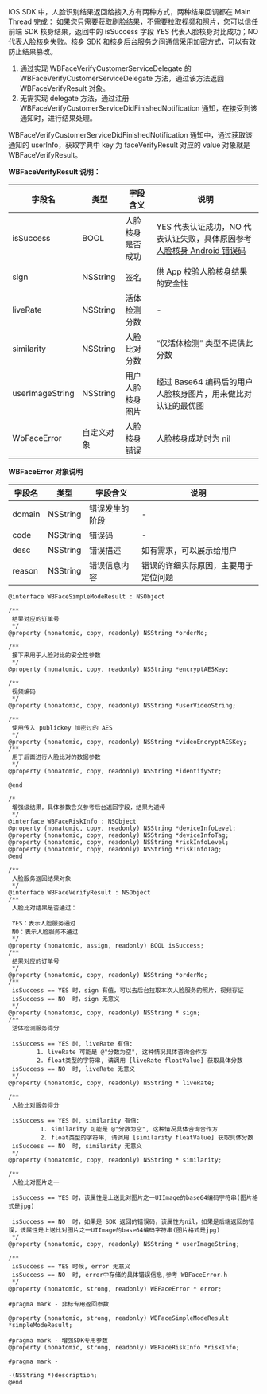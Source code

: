 IOS SDK 中，人脸识别结果返回给接入方有两种方式，两种结果回调都在 Main Thread 完成：
如果您只需要获取刷脸结果，不需要拉取视频和照片，您可以信任前端 SDK 核身结果，返回中的 isSuccess 字段 YES 代表人脸核身对比成功；NO 代表人脸核身失败。核身 SDK 和核身后台服务之间通信采用加密方式，可以有效防止结果篡改。
1. 通过实现 WBFaceVerifyCustomerServiceDelegate 的 WBFaceVerifyCustomerServiceDelegate 方法，通过该方法返回 WBFaceVerifyResult 对象。
2. 无需实现 delegate 方法，通过注册 WBFaceVerifyCustomerServiceDidFinishedNotification 通知，在接受到该通知时，进行结果处理。

WBFaceVerifyCustomerServiceDidFinishedNotification 通知中，通过获取该通知的 userInfo，获取字典中 key 为 faceVerifyResult 对应的 value 对象就是 WBFaceVerifyResult。

**WBFaceVerifyResult 说明：**


| 字段名          | 类型       | 字段含义         | 说明                                                         |
| --------------- | ---------- | ---------------- | ------------------------------------------------------------ |
| isSuccess       | BOOL       | 人脸核身是否成功 | YES 代表认证成功，NO 代表认证失败，具体原因参考 [人脸核身 Android 错误码](https://cloud.tencent.com/document/product/1007/57628)|
| sign            | NSString   | 签名             | 供 App 校验人脸核身结果的安全性                              |
| liveRate        | NSString   | 活体检测分数     | -                                                            |
| similarity      | NSString   | 人脸比对分数     | “仅活体检测” 类型不提供此分数                                |
| userImageString | NSString   | 用户人脸核身图片 | 经过 Base64 编码后的用户人脸核身图片，用来做比对认证的最优图 |
| WbFaceError     | 自定义对象 | 人脸核身错误     | 人脸核身成功时为 nil                                         |

**WBFaceError 对象说明**

| 字段名          | 类型       | 字段含义         | 说明                                                         |
| --------------- | ---------- | ---------------- | ------------------------------------------------------------ |
| domain | NSString | 错误发生的阶段 | -                                    |
| code   | NSString | 错误码         | -                                    |
| desc   | NSString | 错误描述       | 如有需求，可以展示给用户             |
| reason | NSString | 错误信息内容   | 错误的详细实际原因，主要用于定位问题 |



```
@interface WBFaceSimpleModeResult : NSObject

/**
 结果对应的订单号
 */
@property (nonatomic, copy, readonly) NSString *orderNo;

/**
 接下来用于人脸对比的安全性参数
 */
@property (nonatomic, copy, readonly) NSString *encryptAESKey;

/**
 视频编码
 */
@property (nonatomic, copy, readonly) NSString *userVideoString;

/**
 使用传入 publickey 加密过的 AES
 */
@property (nonatomic, copy, readonly) NSString *videoEncryptAESKey;
/**
 用于后面进行人脸比对的数据参数
 */
@property (nonatomic, copy, readonly) NSString *identifyStr;

@end

/*
 增强级结果，具体参数含义参考后台返回字段，结果为透传
 */
@interface WBFaceRiskInfo : NSObject
@property (nonatomic, copy, readonly) NSString *deviceInfoLevel;
@property (nonatomic, copy, readonly) NSString *deviceInfoTag;
@property (nonatomic, copy, readonly) NSString *riskInfoLevel;
@property (nonatomic, copy, readonly) NSString *riskInfoTag;
@end

/**
 人脸服务返回结果对象
 */
@interface WBFaceVerifyResult : NSObject
/**
 人脸比对结果是否通过：

 YES：表示人脸服务通过
 NO：表示人脸服务不通过
 */
@property (nonatomic, assign, readonly) BOOL isSuccess;
/**
 结果对应的订单号
 */
@property (nonatomic, copy, readonly) NSString *orderNo;
/**
 isSuccess == YES 时，sign 有值，可以去后台拉取本次人脸服务的照片，视频存证
 isSuccess == NO  时，sign 无意义
 */
@property (nonatomic, copy, readonly) NSString * sign;
/**
 活体检测服务得分

 isSuccess == YES 时, liveRate 有值:
        1. liveRate 可能是 @"分数为空", 这种情况具体咨询合作方
        2. float类型的字符串, 请调用 [liveRate floatValue] 获取具体分数
 isSuccess == NO  时, liveRate 无意义
 */
@property (nonatomic, copy, readonly) NSString * liveRate;

/**
 人脸比对服务得分

 isSuccess == YES 时, similarity 有值:
         1. similarity 可能是 @"分数为空", 这种情况具体咨询合作方
         2. float类型的字符串, 请调用 [similarity floatValue] 获取具体分数
 isSuccess == NO  时, similarity 无意义
 */
@property (nonatomic, copy, readonly) NSString * similarity;

/**
 人脸比对图片之一

 isSuccess == YES 时，该属性是上送比对图片之一UIImage的base64编码字符串(图片格式是jpg)

 isSuccess == NO  时，如果是 SDK 返回的错误码，该属性为nil，如果是后端返回的错误，该属性是上送比对图片之一UIImage的base64编码字符串(图片格式是jpg)
 */
@property (nonatomic, copy, readonly) NSString * userImageString;

/**
 isSuccess == YES 时候, error 无意义
 isSuccess == NO  时, error中存储的具体错误信息,参考 WBFaceError.h
 */
@property (nonatomic, strong, readonly) WBFaceError * error;

#pragma mark - 非标专用返回参数

@property (nonatomic, strong, readonly) WBFaceSimpleModeResult *simpleModeResult;

#pragma mark - 增强SDK专用参数
@property (nonatomic, strong, readonly) WBFaceRiskInfo *riskInfo;

#pragma mark -

-(NSString *)description;
@end
```
